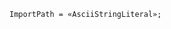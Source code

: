 <!-- This file is generated automatically by infrastructure scripts. Please don't edit by hand. -->

<!-- markdownlint-disable first-line-h1 -->

```{ .ebnf .slang-ebnf #ImportPath }
ImportPath = «AsciiStringLiteral»;
```
